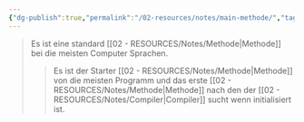 ```yaml
---
{"dg-publish":true,"permalink":"/02-resources/notes/main-methode/","tags":["code"],"noteIcon":"","updated":"2024-10-22T13:36:38.000+02:00"}
---
```


>Es ist eine standard [[02 - RESOURCES/Notes/Methode\|Methode]] bei die meisten Computer Sprachen.
>>Es ist der Starter [[02 - RESOURCES/Notes/Methode\|Methode]] von die meisten Programm und das erste [[02 - RESOURCES/Notes/Methode\|Methode]] nach den der [[02 - RESOURCES/Notes/Compiler\|Compiler]] sucht wenn initialisiert ist. 
